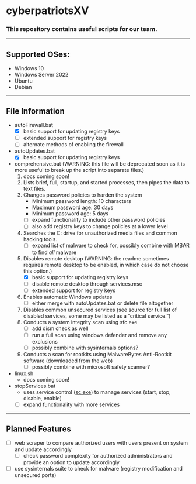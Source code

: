# cyberpatriotsXV

### This repository contains useful scripts for our team.

---

## Supported OSes:

- Windows 10
- Windows Server 2022
- Ubuntu
- Debian

---

## File Information

- autoFirewall.bat
    - [x]  basic support for updating registry keys
    - [ ]  extended support for registry keys
    - [ ]  alternate methods of enabling the firewall
- autoUpdates.bat
    - [x]  basic support for updating registry keys
- comprehensive.bat (WARNING: this file will be deprecated soon as it is more useful to break up the script into separate files.)
    1. docs coming soon!
    2. Lists brief, full, startup, and started processes, then pipes the data to text files. 
    3. Changes password policies to harden the system 
        - Minimum password length: 10 characters
        - Maximum password age: 30 days
        - Minimum password age: 5 days
        - [ ]  expand functionality to include other password policies
        - [ ]  also add registry keys to change policies at a lower level
    4. Searches the C: drive for unauthorized media files and common hacking tools. 
        - [ ]  expand list of malware to check for, possibly combine with MBAR to find *all* malware
    5. Disables remote desktop (WARNING: the readme sometimes requires remote desktop to be enabled, in which case do not choose this option.) 
        - [x]  basic support for updating registry keys
        - [ ]  disable remote desktop through services.msc
        - [ ]  extended support for registry keys
    6. Enables automatic Windows updates 
        - [ ]  either merge with autoUpdates.bat or delete file altogether
    7. Disables common unsecured services (see source for full list of disabled services, some may be listed as a “critical service.”) 
    8. Conducts a system integrity scan using sfc.exe 
        - [ ]  add dism check as well
        - [ ]  run a full scan using windows defender and remove any exclusions
        - [ ]  possibly combine with sysinternals options?
    9. Conducts a scan for rootkits using MalwareBytes Anti-Rootkit software (downloaded from the web) 
        - [ ]  possibly combine with microsoft safety scanner?
- linux.sh
    - docs coming soon!
- stopServices.bat
    - uses service control ([sc.exe](https://learn.microsoft.com/en-us/windows/win32/services/controlling-a-service-using-sc)) to manage services (start, stop, disable, enable)
    - [ ]  expand functionality with more services

---

## Planned Features

- [ ]  web scraper to compare authorized users with users present on system and update accordingly
    - [ ]  check password complexity for authorized administrators and provide an option to update accordingly
- [ ]  use sysinternals suite to check for malware (registry modification and unsecured ports)
